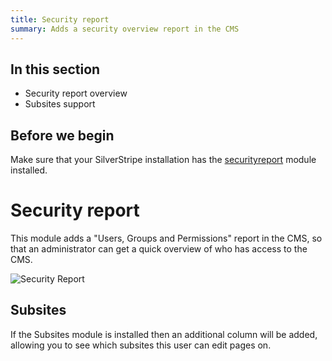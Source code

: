 ```yaml
---
title: Security report
summary: Adds a security overview report in the CMS
---
```


## In this section

* Security report overview
* Subsites support

## Before we begin
Make sure that your SilverStripe installation has the [securityreport](http://addons.silverstripe.org/add-ons/silverstripe/securityreport) module installed.

# Security report

This module adds a "Users, Groups and Permissions" report in the CMS, so that an administrator can get a quick overview of who has access to the CMS.

![Security Report](_images/security-report.png)

## Subsites

If the Subsites module is installed then an additional column will be added, allowing you to see which subsites this user can edit pages on.
